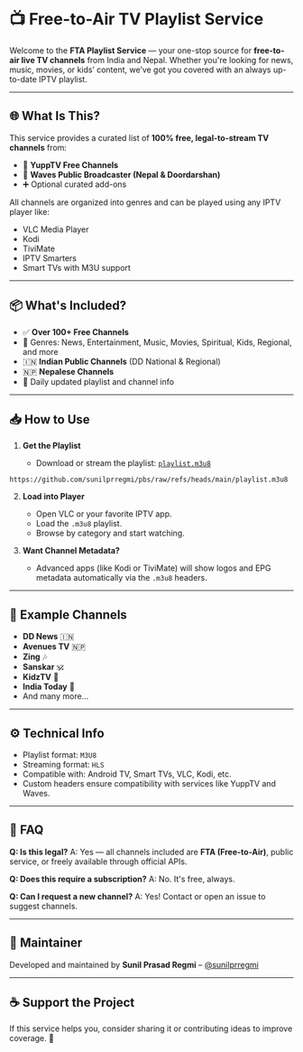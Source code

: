 # 📺 Free-to-Air TV Playlist Service

Welcome to the **FTA Playlist Service** — your one-stop source for **free-to-air live TV channels** from India and Nepal. Whether you're looking for news, music, movies, or kids’ content, we’ve got you covered with an always up-to-date IPTV playlist.

---

## 🌐 What Is This?

This service provides a curated list of **100% free, legal-to-stream TV channels** from:

* 📡 **YuppTV Free Channels**
* 🌊 **Waves Public Broadcaster (Nepal & Doordarshan)**
* ➕ Optional curated add-ons

All channels are organized into genres and can be played using any IPTV player like:

* VLC Media Player
* Kodi
* TiviMate
* IPTV Smarters
* Smart TVs with M3U support

---

## 📦 What's Included?

* ✅ **Over 100+ Free Channels**
* 🎯 Genres: News, Entertainment, Music, Movies, Spiritual, Kids, Regional, and more
* 🇮🇳 **Indian Public Channels** (DD National & Regional)
* 🇳🇵 **Nepalese Channels**
* 🔁 Daily updated playlist and channel info

---

## 📥 How to Use

1. **Get the Playlist**

   * Download or stream the playlist:
     [`playlist.m3u8`](https://github.com/sunilprregmi/pbs/raw/refs/heads/main/playlist.m3u8)

```url
https://github.com/sunilprregmi/pbs/raw/refs/heads/main/playlist.m3u8
```

2. **Load into Player**

   * Open VLC or your favorite IPTV app.
   * Load the `.m3u8` playlist.
   * Browse by category and start watching.

3. **Want Channel Metadata?**

   * Advanced apps (like Kodi or TiviMate) will show logos and EPG metadata automatically via the `.m3u8` headers.

---

## 📸 Example Channels

* **DD News** 🇮🇳
* **Avenues TV** 🇳🇵
* **Zing** 🎶
* **Sanskar** 🕉️
* **KidzTV** 👧
* **India Today** 📰
* And many more...

---

## ⚙️ Technical Info

* Playlist format: `M3U8`
* Streaming format: `HLS`
* Compatible with: Android TV, Smart TVs, VLC, Kodi, etc.
* Custom headers ensure compatibility with services like YuppTV and Waves.

---

## 🙋 FAQ

**Q: Is this legal?**
A: Yes — all channels included are **FTA (Free-to-Air)**, public service, or freely available through official APIs.

**Q: Does this require a subscription?**
A: No. It's free, always.

**Q: Can I request a new channel?**
A: Yes! Contact or open an issue to suggest channels.

---

## 👤 Maintainer

Developed and maintained by
**Sunil Prasad Regmi** – [@sunilprregmi](https://github.com/sunilprregmi)

---

## ☕ Support the Project

If this service helps you, consider sharing it or contributing ideas to improve coverage. 🙏
